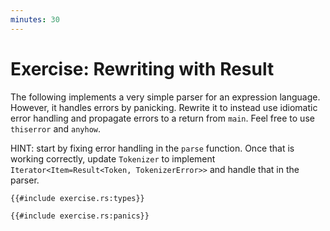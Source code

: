 ```yaml
---
minutes: 30
---
```


# Exercise: Rewriting with Result

The following implements a very simple parser for an expression language.
However, it handles errors by panicking. Rewrite it to instead use idiomatic
error handling and propagate errors to a return from `main`. Feel free to use
`thiserror` and `anyhow`.

HINT: start by fixing error handling in the `parse` function. Once that is
working correctly, update `Tokenizer` to implement
`Iterator<Item=Result<Token, TokenizerError>>` and handle that in the parser.

```rust,editable
{{#include exercise.rs:types}}

{{#include exercise.rs:panics}}
```
